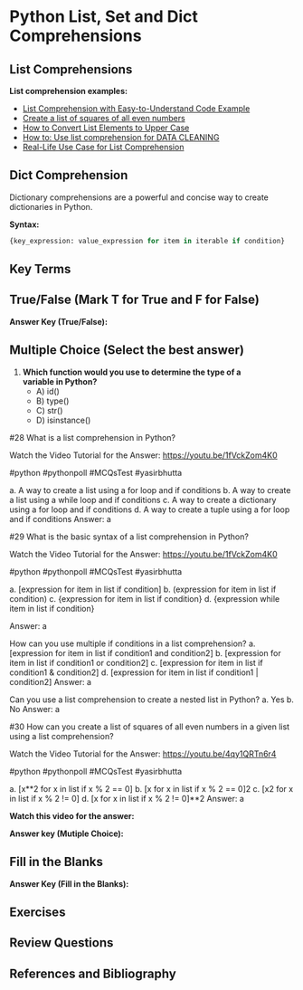 # Python List, Set and Dict Comprehensions

## List Comprehensions

**List comprehension examples:**

- [List Comprehension with Easy-to-Understand Code Example](https://www.youtube.com/watch?v=1fVckZom4K0&list=PLKYRx0Ibk7Vi-CC7ik98qT0VKK0F7ikja&index=71)
- [Create a list of squares of all even numbers](https://www.youtube.com/watch?v=4qy1QRTn6r4&list=PLKYRx0Ibk7Vi-CC7ik98qT0VKK0F7ikja&index=70)
- [How to Convert List Elements to Upper Case](https://www.youtube.com/watch?v=RXKMwEGYKs4&list=PLKYRx0Ibk7Vi-CC7ik98qT0VKK0F7ikja&index=63)
- [How to: Use list comprehension for DATA CLEANING](https://www.youtube.com/watch?v=geI-5gXMrks&list=PLKYRx0Ibk7Vi-CC7ik98qT0VKK0F7ikja&index=62)
- [Real-Life Use Case for List Comprehension](https://www.youtube.com/watch?v=MZwEfGXgpfI&list=PLKYRx0Ibk7Vi-CC7ik98qT0VKK0F7ikja&index=61)

## Dict Comprehension

Dictionary comprehensions are a powerful and concise way to create dictionaries in Python.

**Syntax:**

```python
{key_expression: value_expression for item in iterable if condition}
```

## Key Terms

## True/False (Mark T for True and F for False)

**Answer Key (True/False):**

## Multiple Choice (Select the best answer)

1. **Which function would you use to determine the type of a variable in Python?**
   - A) id()
   - B) type()
   - C) str()
   - D) isinstance()

#28 What is a list comprehension in Python?

Watch the Video Tutorial for the Answer: https://youtu.be/1fVckZom4K0

#python #pythonpoll #MCQsTest #yasirbhutta

a. A way to create a list using a for loop and if conditions
b. A way to create a list using a while loop and if conditions
c. A way to create a dictionary using a for loop and if conditions
d. A way to create a tuple using a for loop and if conditions
Answer: a

#29 What is the basic syntax of a list comprehension in Python?

Watch the Video Tutorial for the Answer: https://youtu.be/1fVckZom4K0

#python #pythonpoll #MCQsTest #yasirbhutta


a. [expression for item in list if condition]
b. (expression for item in list if condition)
c. {expression for item in list if condition}
d. {expression while item in list if condition}

Answer: a

How can you use multiple if conditions in a list comprehension?
a. [expression for item in list if condition1 and condition2]
b. [expression for item in list if condition1 or condition2]
c. [expression for item in list if condition1 & condition2]
d. [expression for item in list if condition1 | condition2]
Answer: a

Can you use a list comprehension to create a nested list in Python?
a. Yes
b. No
Answer: a

#30 How can you create a list of squares of all even numbers in a given list using a list comprehension?

Watch the Video Tutorial for the Answer: https://youtu.be/4qy1QRTn6r4


#python #pythonpoll #MCQsTest #yasirbhutta


a. [x**2 for x in list if x % 2 == 0]
b. [x for x in list if x % 2 == 0]2
c. [x2 for x in list if x % 2 != 0]
d. [x for x in list if x % 2 != 0]**2
Answer: a


  
**Watch this video for the answer:**

**Answer key (Mutiple Choice):**

## Fill in the Blanks

**Answer Key (Fill in the Blanks):**

## Exercises

## Review Questions

## References and Bibliography

